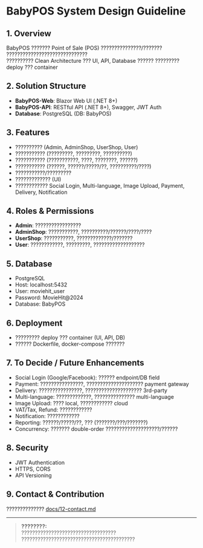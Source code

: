 # BabyPOS System Design Guideline

## 1. Overview
BabyPOS ??????? Point of Sale (POS) ???????????????/??????? ??????????????????????????????  
?????????? Clean Architecture ??? UI, API, Database ?????? ????????? deploy ??? container

## 2. Solution Structure
- **BabyPOS-Web**: Blazor Web UI (.NET 8+)
- **BabyPOS-API**: RESTful API (.NET 8+), Swagger, JWT Auth
- **Database**: PostgreSQL (DB: BabyPOS)

## 3. Features
- ?????????? (Admin, AdminShop, UserShop, User)
- ??????????? (?????????, ?????????, ??????????)
- ??????????? (???????????, ????, ????????, ??????)
- ??????????? (??????, ??????/?????/??, ??????????/????)
- ???????????/?????????
- ????????????? (UI)
- ???????????? Social Login, Multi-language, Image Upload, Payment, Delivery, Notification

## 4. Roles & Permissions
- **Admin**: ?????????????????
- **AdminShop**: ???????????, ??????????/??????/????/????
- **UserShop**: ???????????, ?????????????/???????
- **User**: ????????????, ?????????, ???????????????????

## 5. Database
- PostgreSQL
- Host: localhost:5432
- User: moviehit_user
- Password: MovieHit@2024
- Database: BabyPOS

## 6. Deployment
- ????????? deploy ??? container (UI, API, DB)
- ?????? Dockerfile, docker-compose ???????

## 7. To Decide / Future Enhancements
- Social Login (Google/Facebook): ?????? endpoint/DB field
- Payment: ????????????????, ????????????????????? payment gateway
- Delivery: ????????????????, ????????????????????? 3rd-party
- Multi-language: ?????????????, ??????????????? multi-language
- Image Upload: ???? local, ???????????? cloud
- VAT/Tax, Refund: ????????????
- Notification: ????????????
- Reporting: ??????/?????/??, ??? (???????/???/???????)
- Concurrency: ??????? double-order ????????????????????/??????

## 8. Security
- JWT Authentication
- HTTPS, CORS
- API Versioning

## 9. Contact & Contribution
?????????????? [docs/12-contact.md](docs/12-contact.md)

---

> **????????:**  
> ??????????????????????????????????? ??????????????????????????????????????????
